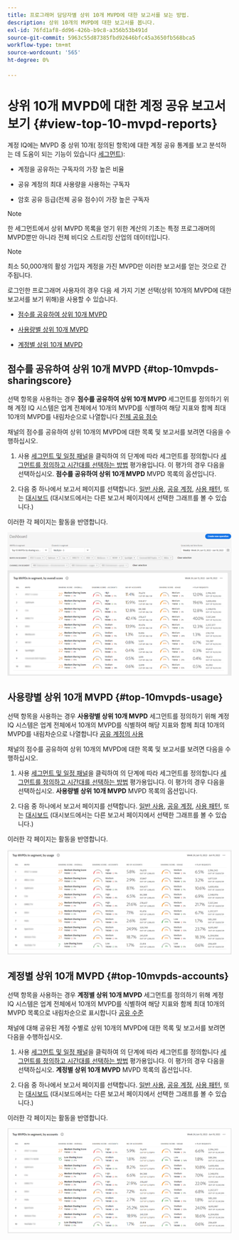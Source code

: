 ```yaml
---
title: 프로그래머 담당자별 상위 10개 MVPD에 대한 보고서를 보는 방법.
description: 상위 10개의 MVPD에 대한 보고서를 봅니다.
exl-id: 76fd1af8-dd96-426b-b9c8-a356b53b491d
source-git-commit: 5963c55d87385fbd92646bfc45a3650fb568bca5
workflow-type: tm+mt
source-wordcount: '565'
ht-degree: 0%

---
```


# 상위 10개 MVPD에 대한 계정 공유 보고서 보기 <!--and Programmers--> {#view-top-10-mvpd-reports}

계정 IQ에는 MVPD 중 상위 10개( 정의된 항목)에 대한 계정 공유 통계를 보고 분석하는 데 도움이 되는 기능이 있습니다 [세그먼트](/help/AccountIQ/product-concepts.md#segmet-def)):

* 계정을 공유하는 구독자의 가장 높은 비율

* 공유 계정의 최대 사용량을 사용하는 구독자

* 암호 공유 등급(전체 공유 점수)이 가장 높은 구독자

>[!NOTE]
>
>한 세그먼트에서 상위 MVPD 목록을 얻기 위한 계산의 기초는 특정 프로그래머의 MVPD뿐만 아니라 전체 비디오 스트리밍 산업의 데이터입니다.

>[!NOTE]
>
>최소 50,000개의 활성 가입자 계정을 가진 MVPD만 이러한 보고서를 얻는 것으로 간주됩니다.

로그인한 프로그래머 사용자의 경우 다음 세 가지 기본 선택(상위 10개의 MVPD에 대한 보고서를 보기 위해)을 사용할 수 있습니다.

* [점수를 공유하여 상위 10개 MVPD](#top-10mvpds-sharingscore)

* [사용량별 상위 10개 MVPD](#top-10mvpds-usage)

* [계정별 상위 10개 MVPD](#top-10mvpds-accounts)

## 점수를 공유하여 상위 10개 MVPD {#top-10mvpds-sharingscore}

선택 항목을 사용하는 경우 **점수를 공유하여 상위 10개 MVPD** 세그먼트를 정의하기 위해 계정 IQ 시스템은 업계 전체에서 10개의 MVPD를 식별하여 해당 지표와 함께 최대 10개의 MVPD를 내림차순으로 나열합니다 [전체 공유 점수](/help/AccountIQ/product-concepts.md#overall-sharing-score)

채널의 점수를 공유하여 상위 10개의 MVPD에 대한 목록 및 보고서를 보려면 다음을 수행하십시오.

1. 사용 [세그먼트 및 일정 패널](/help/AccountIQ/segments-timeframe.md)을 클릭하여 의 단계에 따라 세그먼트를 정의합니다 [세그먼트를 정의하고 시간대를 선택하는 방법](/help/AccountIQ/howto-select-segment-timeframe.md) 평가용입니다. 이 평가의 경우 다음을 선택하십시오. **점수를 공유하여 상위 10개 MVPD** MVPD 목록의 옵션입니다.

1. 다음 중 하나에서 보고서 페이지를 선택합니다. [일반 사용](/help/AccountIQ/general-usage-reports.md), [공유 계정](/help/AccountIQ/shared-acc-reports.md), [사용 패턴](/help/AccountIQ/usage-patterns.md), 또는 [대시보드](/help/AccountIQ/dashboard.md) (대시보드에서는 다른 보고서 페이지에서 선택한 그래프를 볼 수 있습니다.)

이러한 각 페이지는 활동을 반영합니다.

![](assets/top-ten-mvpds-overallscore.png)

## 사용량별 상위 10개 MVPD {#top-10mvpds-usage}

선택 항목을 사용하는 경우 **사용량별 상위 10개 MVPD** 세그먼트를 정의하기 위해 계정 IQ 시스템은 업계 전체에서 10개의 MVPD를 식별하여 해당 지표와 함께 최대 10개의 MVPD를 내림차순으로 나열합니다 [공유 계정의 사용](/help/AccountIQ/product-concepts.md)

채널의 점수를 공유하여 상위 10개의 MVPD에 대한 목록 및 보고서를 보려면 다음을 수행하십시오.

1. 사용 [세그먼트 및 일정 패널](/help/AccountIQ/segments-timeframe.md)을 클릭하여 의 단계에 따라 세그먼트를 정의합니다 [세그먼트를 정의하고 시간대를 선택하는 방법](/help/AccountIQ/howto-select-segment-timeframe.md) 평가용입니다. 이 평가의 경우 다음을 선택하십시오. **사용량별 상위 10개 MVPD** MVPD 목록의 옵션입니다.

1. 다음 중 하나에서 보고서 페이지를 선택합니다. [일반 사용](/help/AccountIQ/general-usage-reports.md), [공유 계정](/help/AccountIQ/shared-acc-reports.md), [사용 패턴](/help/AccountIQ/usage-patterns.md), 또는 [대시보드](/help/AccountIQ/dashboard.md) (대시보드에서는 다른 보고서 페이지에서 선택한 그래프를 볼 수 있습니다.)

이러한 각 페이지는 활동을 반영합니다.

![](assets/top-ten-mvpds-usage.png)

## 계정별 상위 10개 MVPD {#top-10mvpds-accounts}

선택 항목을 사용하는 경우 **계정별 상위 10개 MVPD** 세그먼트를 정의하기 위해 계정 IQ 시스템은 업계 전체에서 10개의 MVPD를 식별하여 해당 지표와 함께 최대 10개의 MVPD 목록으로 내림차순으로 표시합니다 [공유 수준](/help/AccountIQ/product-concepts.md)

채널에 대해 공유된 계정 수별로 상위 10개의 MVPD에 대한 목록 및 보고서를 보려면 다음을 수행하십시오.

1. 사용 [세그먼트 및 일정 패널](/help/AccountIQ/segments-timeframe.md)을 클릭하여 의 단계에 따라 세그먼트를 정의합니다 [세그먼트를 정의하고 시간대를 선택하는 방법](/help/AccountIQ/howto-select-segment-timeframe.md) 평가용입니다. 이 평가의 경우 다음을 선택하십시오. **계정별 상위 10개 MVPD** MVPD 목록의 옵션입니다.

1. 다음 중 하나에서 보고서 페이지를 선택합니다. [일반 사용](/help/AccountIQ/general-usage-reports.md), [공유 계정](/help/AccountIQ/shared-acc-reports.md), [사용 패턴](/help/AccountIQ/usage-patterns.md), 또는 [대시보드](/help/AccountIQ/dashboard.md) (대시보드에서는 다른 보고서 페이지에서 선택한 그래프를 볼 수 있습니다.)

이러한 각 페이지는 활동을 반영합니다.

![](assets/top-ten-mvpds-accounts.png)
